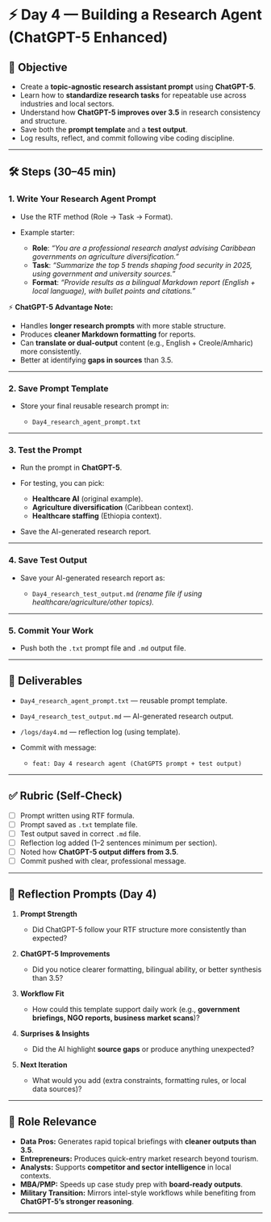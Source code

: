 # ⚡ Day 4 — Building a Research Agent (ChatGPT-5 Enhanced)

## 📌 Objective

* Create a **topic-agnostic research assistant prompt** using **ChatGPT-5**.
* Learn how to **standardize research tasks** for repeatable use across industries and local sectors.
* Understand how **ChatGPT-5 improves over 3.5** in research consistency and structure.
* Save both the **prompt template** and a **test output**.
* Log results, reflect, and commit following vibe coding discipline.

---

## 🛠 Steps (30–45 min)

### 1. Write Your Research Agent Prompt

* Use the RTF method (Role → Task → Format).
* Example starter:

  * **Role**: *“You are a professional research analyst advising Caribbean governments on agriculture diversification.”*
  * **Task**: *“Summarize the top 5 trends shaping food security in 2025, using government and university sources.”*
  * **Format**: *“Provide results as a bilingual Markdown report (English + local language), with bullet points and citations.”*

⚡ **ChatGPT-5 Advantage Note:**

* Handles **longer research prompts** with more stable structure.
* Produces **cleaner Markdown formatting** for reports.
* Can **translate or dual-output** content (e.g., English + Creole/Amharic) more consistently.
* Better at identifying **gaps in sources** than 3.5.

---

### 2. Save Prompt Template

* Store your final reusable research prompt in:

  * `Day4_research_agent_prompt.txt`

---

### 3. Test the Prompt

* Run the prompt in **ChatGPT-5**.
* For testing, you can pick:

  * **Healthcare AI** (original example).
  * **Agriculture diversification** (Caribbean context).
  * **Healthcare staffing** (Ethiopia context).
* Save the AI-generated research report.

---

### 4. Save Test Output

* Save your AI-generated research report as:

  * `Day4_research_test_output.md`
    *(rename file if using healthcare/agriculture/other topics).*

---

### 5. Commit Your Work

* Push both the `.txt` prompt file and `.md` output file.

---

## 📂 Deliverables

* `Day4_research_agent_prompt.txt` — reusable prompt template.
* `Day4_research_test_output.md` — AI-generated research output.
* `/logs/day4.md` — reflection log (using template).
* Commit with message:

  * `feat: Day 4 research agent (ChatGPT5 prompt + test output)`

---

## ✅ Rubric (Self-Check)

* [ ] Prompt written using RTF formula.
* [ ] Prompt saved as `.txt` template file.
* [ ] Test output saved in correct `.md` file.
* [ ] Reflection log added (1–2 sentences minimum per section).
* [ ] Noted how **ChatGPT-5 output differs from 3.5**.
* [ ] Commit pushed with clear, professional message.

---

## 📝 Reflection Prompts (Day 4)

1. **Prompt Strength**

   * Did ChatGPT-5 follow your RTF structure more consistently than expected?

2. **ChatGPT-5 Improvements**

   * Did you notice clearer formatting, bilingual ability, or better synthesis than 3.5?

3. **Workflow Fit**

   * How could this template support daily work (e.g., **government briefings, NGO reports, business market scans**)?

4. **Surprises & Insights**

   * Did the AI highlight **source gaps** or produce anything unexpected?

5. **Next Iteration**

   * What would you add (extra constraints, formatting rules, or local data sources)?

---

## 🎯 Role Relevance

* **Data Pros:** Generates rapid topical briefings with **cleaner outputs than 3.5**.
* **Entrepreneurs:** Produces quick-entry market research beyond tourism.
* **Analysts:** Supports **competitor and sector intelligence** in local contexts.
* **MBA/PMP:** Speeds up case study prep with **board-ready outputs**.
* **Military Transition:** Mirrors intel-style workflows while benefiting from **ChatGPT-5’s stronger reasoning**.

---

